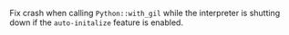 Fix crash when calling `Python::with_gil` while the interpreter is shutting down if the `auto-initalize` feature is enabled.
